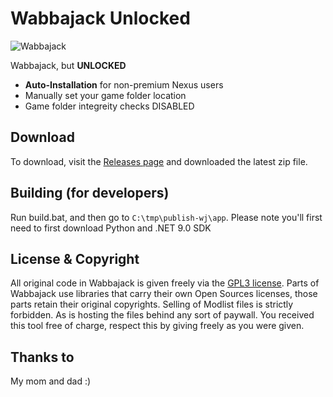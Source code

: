 # Wabbajack Unlocked

![Wabbajack](https://f.rpghq.org/0JmsEwOIjt9q.png?n=pasted-file.png)

Wabbajack, but **UNLOCKED**

- **Auto-Installation** for non-premium Nexus users
- Manually set your game folder location
- Game folder integreity checks DISABLED

## Download

To download, visit the [Releases page](https://github.com/moddershq/wabbajack-unlocked/releases) and downloaded the latest zip file.

## Building (for developers)

Run build.bat, and then go to `C:\tmp\publish-wj\app`. Please note you'll first need to first download Python and .NET 9.0 SDK

## License & Copyright

All original code in Wabbajack is given freely via the [GPL3 license](LICENSE.txt). Parts of Wabbajack use libraries that carry their own Open Sources licenses, those parts retain their original copyrights. Selling of Modlist files is strictly forbidden. As is hosting the files behind any sort of paywall. You received this tool free of charge, respect this by giving freely as you were given.

## Thanks to

My mom and dad :)

